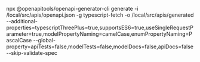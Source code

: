 npx @openapitools/openapi-generator-cli generate -i /local/src/apis/openapi.json -g typescript-fetch -o /local/src/apis/generated --additional-properties=typescriptThreePlus=true,supportsES6=true,useSingleRequestParameter=true,modelPropertyNaming=camelCase,enumPropertyNaming=PascalCase --global-property=apiTests=false,modelTests=false,modelDocs=false,apiDocs=false --skip-validate-spec